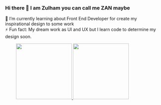 ### Hi there 👋 I am Zulham you can call me ZAN maybe

🌱 I’m currently learning about Front End Developer for create my inspirational design to some work
<br>
⚡ Fun fact: My dream work as UI and UX but I learn code to determine my design soon.

<div style="display: flex; justify-content: space-around; align-items: center;">
    <a href="https://github.com/Z4nR">
  <img height="180em" src="https://github-readme-stats-eight-theta.vercel.app/api?username=Z4nR&show_icons=true&theme=algolia&include_all_commits=true&count_private=true"/>
  <img height="180em" src="https://github-readme-stats-eight-theta.vercel.app/api/top-langs/?username=Z4nR&layout=compact&langs_count=8&theme=algolia"/>
</a>
<div>
